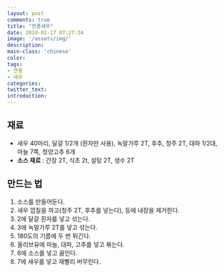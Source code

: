 ```yaml
---
layout: post
comments: true
title: "깐풍새우"
date: 2019-02-17 07:27:34
image: '/assets/img/'
description:
main-class: 'chinese'
color:
tags:
- 깐풍
- 새우
categories:
twitter_text:
introduction:
---
```


## 재료

- 새우 40마리, 달걀 1/2개 (흰자만 사용), 녹말가루 2T, 후추, 청주 2T, 대파 1/2대, 마늘 7쪽, 청양고추 6개
- **소스 재료** : 간장 2T, 식초 2t, 설탕 2T, 생수 2T

## 만드는 법

1. 소스를 만들어둔다.
2. 새우 껍질을 까고(청주 2T, 후추를 넣는다), 등에 내장을 제거한다.
3. 2에 달걀 흰자를 넣고 섞는다.
4. 3에 녹말가루 2T를 넣고 섞는다.
5. 180도의 기름에 두 번 튀긴다.
6. 올리브유에 마늘, 대파, 고추를 넣고 볶는다.
7. 6에 소스를 넣고 끓인다.
8. 7에 새우를 넣고 재빨리 버무린다.